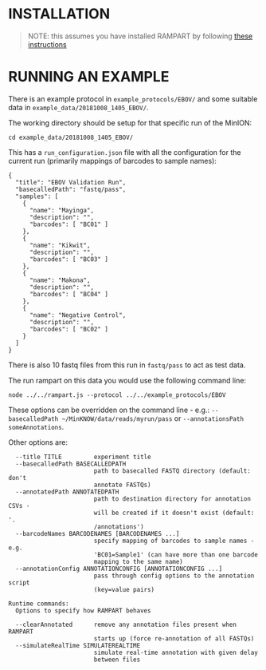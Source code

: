 
# INSTALLATION

> NOTE: this assumes you have installed RAMPART by following [these instructions](installation.md)

# RUNNING AN EXAMPLE

There is an example protocol in `example_protocols/EBOV/` and some suitable data in `example_data/20181008_1405_EBOV/`.

The working directory should be setup for that specific run of the MinION:

```
cd example_data/20181008_1405_EBOV/
```

This has a `run_configuration.json` file with all the configuration for the current run (primarily mappings of barcodes to sample names):

```
{
  "title": "EBOV Validation Run",
  "basecalledPath": "fastq/pass",
  "samples": [
    {
      "name": "Mayinga",
      "description": "",
      "barcodes": [ "BC01" ]
    },
    {
      "name": "Kikwit",
      "description": "",
      "barcodes": [ "BC03" ]
    },
    {
      "name": "Makona",
      "description": "",
      "barcodes": [ "BC04" ]                                                                        
    },
    {
      "name": "Negative Control",
      "description": "",
      "barcodes": [ "BC02" ]
    }
  ]
}
```

There is also 10 fastq files from this run in `fastq/pass` to act as test data.

The run rampart on this data you would use the following command line:

```
node ../../rampart.js --protocol ../../example_protocols/EBOV
``` 

These options can be overridden on the command line - e.g.: `--basecalledPath ~/MinKNOW/data/reads/myrun/pass` or `--annotationsPath someAnnotations`.

Other options are:

```
  --title TITLE         experiment title
  --basecalledPath BASECALLEDPATH
                        path to basecalled FASTQ directory (default: don't 
                        annotate FASTQs)
  --annotatedPath ANNOTATEDPATH
                        path to destination directory for annotation CSVs - 
                        will be created if it doesn't exist (default: '.
                        /annotations')
  --barcodeNames BARCODENAMES [BARCODENAMES ...]
                        specify mapping of barcodes to sample names - e.g. 
                        'BC01=Sample1' (can have more than one barcode 
                        mapping to the same name)
  --annotationConfig ANNOTATIONCONFIG [ANNOTATIONCONFIG ...]
                        pass through config options to the annotation script 
                        (key=value pairs)

Runtime commands:
  Options to specify how RAMPART behaves

  --clearAnnotated      remove any annotation files present when RAMPART 
                        starts up (force re-annotation of all FASTQs)
  --simulateRealTime SIMULATEREALTIME
                        simulate real-time annotation with given delay 
                        between files
```


